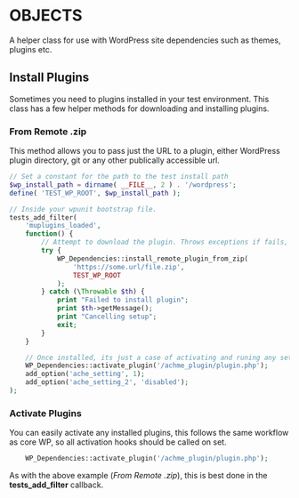 # OBJECTS

A helper class for use with WordPress site dependencies such as themes, plugins etc.

## Install Plugins

Sometimes you need to plugins installed in your test environment. This class has a few helper methods for downloading and installing plugins. 

### From Remote .zip

This method allows you to pass just the URL to a plugin, either WordPress plugin directory, git or any other publically accessible url.

```php 
// Set a constant for the path to the test install path
$wp_install_path = dirname( __FILE__, 2 ) . '/wordpress';
define( 'TEST_WP_ROOT', $wp_install_path );

// Inside your wpunit bootstrap file.
tests_add_filter(
	'muplugins_loaded',
	function() {
        // Attempt to download the plugin. Throws exceptions if fails, so wrap in a try/catch.
        try {
			WP_Dependencies::install_remote_plugin_from_zip(
                'https://some.url/file.zip', 
                TEST_WP_ROOT
            );
		} catch (\Throwable $th) {
			print "Failed to install plugin";
            print $th->getMessage();
            print "Cancelling setup";
            exit;
		}
	}

    // Once installed, its just a case of activating and runing any setup needed.
    WP_Dependencies::activate_plugin('/achme_plugin/plugin.php');
    add_option('ache_setting', 1);
    add_option('ache_setting_2', 'disabled');
);
```
### Activate Plugins

You can easily activate any installed plugins, this follows the same workflow as core WP, so all activation hooks should be called on set.

```php 
    WP_Dependencies::activate_plugin('/achme_plugin/plugin.php');
```
As with the above example (*From Remote .zip*), this is best done in the **tests_add_filter** callback.

